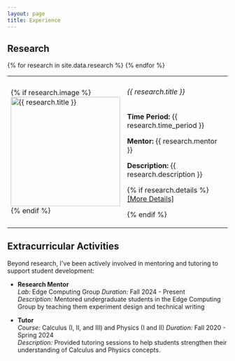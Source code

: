 ```yaml
---
layout: page
title: Experience
---
```



## Research

<script>
function toggleVisibility(id) {
    var x = document.getElementById(id);
    if (x.style.display === "none") {
        x.style.display = "block";
    } else {
        x.style.display = "none";
    }
}
</script>

<table cellpadding="10" width="100%">
{% for research in site.data.research %}
<tr>
    <td width="200" height="100">
        {% if research.image %}
        <img src="{{ research.image }}" alt="{{ research.title }}" width="250">
        {% endif %}
    </td>
    <td>
        <h6>{{ research.title }}</h6>
        <p><strong>Time Period:</strong> {{ research.time_period }}</p>
        <p><strong>Mentor:</strong> {{ research.mentor }}</p>
        <p><strong>Description:</strong> {{ research.description }}</p>
        <p>
            {% if research.details %}
            <a href="javascript:toggleVisibility('details{{ forloop.index }}')">[More Details]</a>
            <div id="details{{ forloop.index }}" style="display:none;">
                <blockquote>{{ research.details }}</blockquote>
            </div>
            {% endif %}
        </p>
    </td>
</tr>
{% endfor %}
</table>

## Extracurricular Activities
Beyond research, I've been actively involved in mentoring and tutoring to support student development:

- **Research Mentor**  
  *Lab:* Edge Computing Group 
  *Duration:* Fall 2024 - Present  
  *Description:* Mentored undergraduate students in the Edge Computing Group by teaching them experiment design and technical writing

- **Tutor**  
  *Course:* Calculus (I, II, and III) and Physics (I and II) 
  *Duration:* Fall 2020 - Spring 2024  
  *Description:* Provided tutoring sessions to help students strengthen their understanding of Calculus and Physics concepts.

